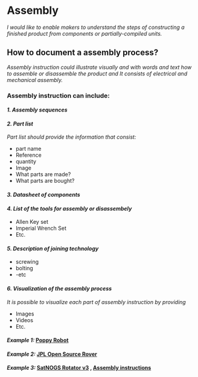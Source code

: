 # **Assembly**

*I would like to enable makers to understand the steps of constructing a finished product from components or partially-compiled units.*

## **How to document a assembly process?**

*Assembly instruction could illustrate visually and with words and text how to assemble or disassemble the product and It consists of electrical and mechanical assembly.*

 ### **Assembly instruction can include:** 

 #### *1. Assembly sequences*
 
 #### *2. Part list*
  
  *Part list should provide the information that consist:*
  
  - part name
  - Reference
  - quantity 
  - Image
  - What parts are made?
  - What parts are bought?
  
 #### *3. Datasheet of components*
 
 #### *4. List of the tools for assembly or disassembely*
 
  - Allen Key set
  - Imperial Wrench Set
  - Etc.
 
 #### *5. Description of joining technology*
 
  - screwing
  - bolting
  - -etc
 
 #### *6. Visualization of the assembly process*
 
 *It is possible to visualize each part of assembly instruction by providing*

- Images 
- Videos 
- Etc.
  

#### *Example 1:* [Poppy Robot](https://docs.poppy-project.org/en/assembly-guides/ergo-jr/mechanical-construction.html)

#### *Example 2:* [JPL Open Source Rover](https://github.com/nasa-jpl/open-source-rover/tree/master/mechanical/body_assembly)

#### *Example 3:* [SatNOGS Rotator v3](https://wiki.satnogs.org/SatNOGS_Rotator_v3#Assembly) , [Assembly instructions](https://ohai.satnogs.org/project/satnogs-rotator-v3-mechanical-assembly/hardware/) 
